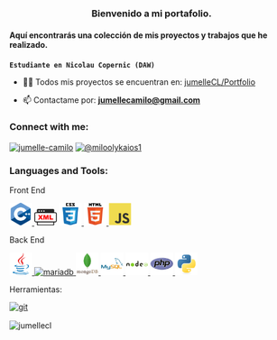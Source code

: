 <h3 align="center">Bienvenido a mi portafolio. </h3>
<h4 style="display: flex; justify-content: center;">Aquí encontrarás una colección de mis proyectos y trabajos que he realizado.</h4>

**` Estudiante en Nicolau Copernic (DAW) `**

- 👨‍💻 Todos mis proyectos se encuentran en: [jumelleCL/Portfolio](jumelleCL/Portfolio)

- 📫 Contactame por: **jumellecamilo@gmail.com**

<h3 align="left">Connect with me:</h3>
<p align="left">
<a href="https://linkedin.com/in/jumelle-camilo" target="blank"><img align="center" src="https://raw.githubusercontent.com/rahuldkjain/github-profile-readme-generator/master/src/images/icons/Social/linked-in-alt.svg" alt="jumelle-camilo" height="30" width="40" /></a>
<a href="https://www.hackerrank.com/@miloolykaios1" target="blank"><img align="center" src="https://raw.githubusercontent.com/rahuldkjain/github-profile-readme-generator/master/src/images/icons/Social/hackerrank.svg" alt="@miloolykaios1" height="30" width="40" /></a>
</p>


<h3 align="left">Languages and Tools:</h3>
<p align="left"> 
Front End

<a href="https://www.w3schools.com/cpp/" target="_blank" rel="noreferrer"> <img src="https://raw.githubusercontent.com/devicons/devicon/master/icons/cplusplus/cplusplus-original.svg" alt="cplusplus" width="40" height="40"/> </a> 
<a href="https://www.w3.org/XML/" target="_blank" rel="noreferrer"><svg version="1.1" id="Layer_1" xmlns="http://www.w3.org/2000/svg" xmlns:xlink="http://www.w3.org/1999/xlink" x="0px" y="0px" viewBox="0 0 122.88 90.332" width="40" heigth="40" enable-background="new 0 0 122.88 90.332" xml:space="preserve"><g><path fill-rule="evenodd" clip-rule="evenodd" fill="#262626" d="M19.962,0h82.962c1.578,0,3.023,0.653,4.07,1.7l0,0l0.008,0.007 l0.007,0.009l0.009,0.007c1.046,1.054,1.691,2.492,1.691,4.069v11.784h5.303c2.443,0,4.66,1.004,6.262,2.605 c1.608,1.608,2.606,3.834,2.606,6.266v37.439c0,2.433-1.004,4.653-2.61,6.26c-0.122,0.122-0.249,0.236-0.38,0.343 c-1.569,1.403-3.637,2.267-5.878,2.267h-5.303v11.791c0,1.593-0.653,3.038-1.7,4.085c-1.045,1.046-2.492,1.7-4.085,1.7H19.962 c-1.578,0-3.023-0.647-4.078-1.7l-0.007-0.009l-0.009-0.007l-0.007-0.008c-1.047-1.054-1.693-2.492-1.693-4.07V72.756H8.871 c-2.432,0-4.657-0.997-6.265-2.607C1.004,68.547,0,66.332,0,63.887V26.447c0-2.446,0.998-4.664,2.602-6.269 c0.122-0.122,0.249-0.237,0.382-0.344c1.569-1.402,3.633-2.258,5.887-2.258h5.297V5.777c0.016-1.592,0.662-3.039,1.709-4.085 c0.061-0.063,0.122-0.124,0.192-0.178C17.1,0.577,18.468,0,19.962,0L19.962,0L19.962,0z M52.729,7.431 c2.056,0,3.724,1.669,3.724,3.724c0,2.057-1.668,3.726-3.724,3.726c-2.057,0-3.725-1.669-3.725-3.726 C49.004,9.1,50.671,7.431,52.729,7.431L52.729,7.431z M39.558,7.431c2.055,0,3.724,1.669,3.724,3.724 c0,2.057-1.669,3.726-3.724,3.726c-2.057,0-3.727-1.669-3.727-3.726C35.831,9.1,37.5,7.431,39.558,7.431L39.558,7.431z M26.387,7.431c2.055,0,3.724,1.669,3.724,3.724c0,2.057-1.669,3.726-3.724,3.726c-2.057,0-3.727-1.669-3.727-3.726 C22.66,9.1,24.33,7.431,26.387,7.431L26.387,7.431z M8.873,22.378h105.154c2.24,0,4.068,1.894,4.068,4.069v37.439 c0,2.175-1.894,4.068-4.068,4.068H8.873c-2.175,0-4.069-1.829-4.069-4.068V26.447C4.804,24.208,6.633,22.378,8.873,22.378 L8.873,22.378z M103.485,72.756H19.408v0.102v11.674v0.002v0.026l0.003,0.029l0.002,0.026l0.002,0.002l0.003,0.026l0.005,0.027 h0.002l0.005,0.025h0.002l0.007,0.026h0.001l0.008,0.025h0.001l0.009,0.023h0.001l0.011,0.025h0.002 c0.025,0.047,0.052,0.089,0.086,0.127l0,0l0.009,0.007c0.098,0.101,0.229,0.154,0.393,0.154h82.962l0.041-0.002 c0.306,0,0.553-0.245,0.553-0.55V72.857c0-0.028-0.013-0.056-0.032-0.073V72.756L103.485,72.756z"/><path fill="#FF0000" d="M21.036,32.662h8.515l4.426,7.689l4.298-7.689h8.41L38.92,44.765l8.497,12.882h-8.689l-4.903-8.026 l-4.938,8.026h-8.62l8.614-13.022L21.036,32.662L21.036,32.662z M49.82,32.662h10.184l3.879,15.204l3.892-15.204h10.137v24.986 h-6.316V38.6l-4.873,19.047h-5.723L56.136,38.6v19.047H49.82V32.662L49.82,32.662z M82.826,32.662h7.712v18.844h12.074v6.142 H82.826V32.662L82.826,32.662z"/></g></svg></a>
<a href="https://www.w3schools.com/css/" target="_blank" rel="noreferrer"> <img src="https://raw.githubusercontent.com/devicons/devicon/master/icons/css3/css3-original-wordmark.svg" alt="css3" width="40" height="40"/> </a> 
<a href="https://www.w3.org/html/" target="_blank" rel="noreferrer"> <img src="https://raw.githubusercontent.com/devicons/devicon/master/icons/html5/html5-original-wordmark.svg" alt="html5" width="40" height="40"/> </a>
<a href="https://developer.mozilla.org/en-US/docs/Web/JavaScript" target="_blank" rel="noreferrer"> <img src="https://raw.githubusercontent.com/devicons/devicon/master/icons/javascript/javascript-original.svg" alt="javascript" width="40" height="40"/> </a> 


Back End

<a href="https://www.java.com" target="_blank" rel="noreferrer"> <img src="https://raw.githubusercontent.com/devicons/devicon/master/icons/java/java-original.svg" alt="java" width="40" height="40"/> </a> 
<a href="https://mariadb.org/" target="_blank" rel="noreferrer"> <img src="https://www.vectorlogo.zone/logos/mariadb/mariadb-icon.svg" alt="mariadb" width="40" height="40"/> </a> 
<a href="https://www.mongodb.com/" target="_blank" rel="noreferrer"> <img src="https://raw.githubusercontent.com/devicons/devicon/master/icons/mongodb/mongodb-original-wordmark.svg" alt="mongodb" width="40" height="40"/> </a> 
<a href="https://www.mysql.com/" target="_blank" rel="noreferrer"> <img src="https://raw.githubusercontent.com/devicons/devicon/master/icons/mysql/mysql-original-wordmark.svg" alt="mysql" width="40" height="40"/> </a> 
<a href="https://nodejs.org" target="_blank" rel="noreferrer"> <img src="https://raw.githubusercontent.com/devicons/devicon/master/icons/nodejs/nodejs-original-wordmark.svg" alt="nodejs" width="40" height="40"/> </a> <a href="https://www.php.net" target="_blank" rel="noreferrer"> <img src="https://raw.githubusercontent.com/devicons/devicon/master/icons/php/php-original.svg" alt="php" width="40" height="40"/> </a> 
<a href="https://www.python.org" target="_blank" rel="noreferrer"> <img src="https://raw.githubusercontent.com/devicons/devicon/master/icons/python/python-original.svg" alt="python" width="40" height="40"/> </a> 

Herramientas:

<a href="https://git-scm.com/" target="_blank" rel="noreferrer"> <img src="https://www.vectorlogo.zone/logos/git-scm/git-scm-icon.svg" alt="git" width="40" height="40"/> </a>


</p>

<p><img align="center" src="https://github-readme-stats.vercel.app/api/top-langs?username=jumellecl&show_icons=true&theme=dark&title_color=ebe5e5&text_color=c0b4b4&bg_color=755757&hide_border=true&locale=en&layout=compact" alt="jumellecl" /></p>
